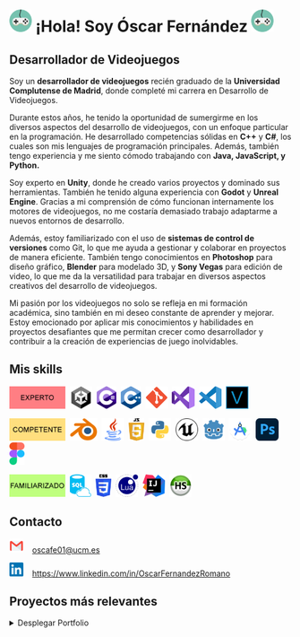 <!--
# (https://raw.githubusercontent.com/mouredev/mouredev/master/mouredev_emote.png)
-->
# <img src="https://github.com/OskarFreestyle/OskarFreestyle/blob/main/Images/VideogameControllerIcon.png" width="40" height="40" /> ¡Hola! Soy Óscar Fernández <img src="https://github.com/OskarFreestyle/OskarFreestyle/blob/main/Images/VideogameControllerIcon.png" width="40" height="40" />
## Desarrollador de Videojuegos

Soy un **desarrollador de videojuegos** recién graduado de la **Universidad Complutense de Madrid**, donde completé mi carrera en Desarrollo de Videojuegos.

Durante estos años, he tenido la oportunidad de sumergirme en los diversos aspectos del desarrollo de videojuegos, con un enfoque particular en la programación. He desarrollado competencias sólidas en **C++** y **C#**, los cuales son mis lenguajes de programación principales. Además, también tengo experiencia y me siento cómodo trabajando con **Java, JavaScript, y Python.**

Soy experto en **Unity**, donde he creado varios proyectos y dominado sus herramientas. También he tenido alguna experiencia con **Godot** y **Unreal Engine**. Gracias a mi comprensión de cómo funcionan internamente los motores de videojuegos, no me costaría demasiado trabajo adaptarme a nuevos entornos de desarrollo.

Además, estoy familiarizado con el uso de **sistemas de control de versiones** como Git, lo que me ayuda a gestionar y colaborar en proyectos de manera eficiente. También tengo conocimientos en **Photoshop** para diseño gráfico, **Blender** para modelado 3D, y **Sony Vegas** para edición de video, lo que me da la versatilidad para trabajar en diversos aspectos creativos del desarrollo de videojuegos.

Mi pasión por los videojuegos no solo se refleja en mi formación académica, sino también en mi deseo constante de aprender y mejorar. Estoy emocionado por aplicar mis conocimientos y habilidades en proyectos desafiantes que me permitan crecer como desarrollador y contribuir a la creación de experiencias de juego inolvidables.

## Mis skills
<img src="https://github.com/OskarFreestyle/OskarFreestyle/blob/main/Images/TierLevels1.png" width="100" height="40" />&nbsp;&nbsp;<img src="https://github.com/OskarFreestyle/OskarFreestyle/blob/main/Images/UnityIcon.png" height="40" style="height: 40px; width: auto;" />&nbsp;&nbsp;<img src="https://github.com/OskarFreestyle/OskarFreestyle/blob/main/Images/C%23Icon.png" height="40" style="height: 40px; width: auto;" />&nbsp;&nbsp;<img src="https://github.com/OskarFreestyle/OskarFreestyle/blob/main/Images/C%2B%2BIcon.png" height="40" style="height: 40px; width: auto;" />&nbsp;&nbsp;<img src="https://github.com/OskarFreestyle/OskarFreestyle/blob/main/Images/GitIcon.png" height="40" style="height: 40px; width: auto;" />&nbsp;&nbsp;<img src="https://github.com/OskarFreestyle/OskarFreestyle/blob/main/Images/VisualStudioIcon.png" height="40" style="height: 40px; width: auto;" />&nbsp;&nbsp;<img src="https://github.com/OskarFreestyle/OskarFreestyle/blob/main/Images/VisualStudioCodeIcon.png" height="40" style="height: 40px; width: auto;" />&nbsp;&nbsp;<img src="https://github.com/OskarFreestyle/OskarFreestyle/blob/main/Images/VegasIcon.png" height="40" style="height: 40px; width: auto;" />

<img src="https://github.com/OskarFreestyle/OskarFreestyle/blob/main/Images/TierLevels2.png" width="100" height="40" />&nbsp;&nbsp;<img src="https://github.com/OskarFreestyle/OskarFreestyle/blob/main/Images/BlenderIcon.png" height="40" style="height: 40px; width: auto;" />&nbsp;&nbsp;<img src="https://github.com/OskarFreestyle/OskarFreestyle/blob/main/Images/JavaIcon.png" height="40" style="height: 40px; width: auto;" />&nbsp;&nbsp;<img src="https://github.com/OskarFreestyle/OskarFreestyle/blob/main/Images/JavaScriptIcon.png" height="40" style="height: 40px; width: auto;" />&nbsp;&nbsp;<img src="https://github.com/OskarFreestyle/OskarFreestyle/blob/main/Images/PythonIcon.png" height="40" style="height: 40px; width: auto;" />&nbsp;&nbsp;<img src="https://github.com/OskarFreestyle/OskarFreestyle/blob/main/Images/UnrealEngineIcon.png" height="40" style="height: 40px; width: auto;" />&nbsp;&nbsp;<img src="https://github.com/OskarFreestyle/OskarFreestyle/blob/main/Images/GodotIcon.png" height="40" style="height: 40px; width: auto;" />&nbsp;&nbsp;<img src="https://github.com/OskarFreestyle/OskarFreestyle/blob/main/Images/AndroidStudioIcon.png" height="40" style="height: 40px; width: auto;" />&nbsp;&nbsp;<img src="https://github.com/OskarFreestyle/OskarFreestyle/blob/main/Images/PhotoshopIcon.png" height="40" style="height: 40px; width: auto;" />&nbsp;&nbsp;<img src="https://github.com/OskarFreestyle/OskarFreestyle/blob/main/Images/FigmaIcon.png" height="40" style="height: 40px; width: auto;" />

<img src="https://github.com/OskarFreestyle/OskarFreestyle/blob/main/Images/TierLevels3.png" width="100" height="40" />&nbsp;&nbsp;<img src="https://github.com/OskarFreestyle/OskarFreestyle/blob/main/Images/SQLIcon.png" height="40" style="height: 40px; width: auto;" />&nbsp;&nbsp;<img src="https://github.com/OskarFreestyle/OskarFreestyle/blob/main/Images/CSSIcon.png" height="40" style="height: 40px; width: auto;" />&nbsp;&nbsp;<img src="https://github.com/OskarFreestyle/OskarFreestyle/blob/main/Images/LuaIcon.png" height="40" style="height: 40px; width: auto;" />&nbsp;&nbsp;<img src="https://github.com/OskarFreestyle/OskarFreestyle/blob/main/Images/IntelliJIcon.png" height="40" style="height: 40px; width: auto;" />&nbsp;&nbsp;<img src="https://github.com/OskarFreestyle/OskarFreestyle/blob/main/Images/HeidiSQLIcon.png" height="40" style="height: 40px; width: auto;" />

## Contacto
<img src="https://github.com/OskarFreestyle/OskarFreestyle/blob/main/Images/EmailIcon.png" height="25" style="height: 25px; width: auto;" /> &nbsp;&nbsp; oscafe01@ucm.es

<img src="https://github.com/OskarFreestyle/OskarFreestyle/blob/main/Images/LinkedInIcon.png" height="25" style="height: 25px; width: auto;" /> &nbsp;&nbsp; https://www.linkedin.com/in/OscarFernandezRomano

## Proyectos más relevantes

<details>
  <summary>Desplegar Portfolio</summary>
    
### Articoding
Articoding es un juego serio educativo desarrollado en Unity por alumnos del Grado de Desarrollo de Videojuegos de la Universidad Complutense de Madrid. El juego busca promover el desarrollo del pensamiento computacional (Computational Thinking) mediante la enseñanza de conceptos fundamentales de programación. El jugador debe superar niveles resolviendo los problemas que se plantean en un escenario en forma de tablero utilizando la programación visual por bloques. Enlace al [repositorio.](https://github.com/OskarFreestyle/Articoding23-24)

<div style="display: flex; justify-content: space-between;">
    <img src="https://github.com/OskarFreestyle/OskarFreestyle/blob/main/Images/Portfolio/Articoding1.png" style="width: 49%; height: auto;" />
    <img src="https://github.com/OskarFreestyle/OskarFreestyle/blob/main/Images/Portfolio/Articoding2.png" style="width: 49%; height: auto;" />
</div>

### HISPlayer
HISPlayer es la empresa que elegí para realizar mis primeras prácticas empresariales. Durante mi estancia en la empresa, tuve la oportunidad de participar en diversas actividades y proyectos de esta, lo que me permitió adquirir conocimientos y habilidades relevantes para mi futuro profesional. Enlace a la [página web.](https://hisplayer.com/)

El primer proyecto que desarrollé consistió en una demo técnica en HTML5 utilizando Unity, diseñada para mostrar un entorno 3D que integra reproductores de video utilizando la API de HISPlayer. Enlace a la [demo técnica.](https://hisplayer-demos.s3.amazonaws.com/webgl-demo/webgl-demo-hisplayermonuments/index.html)

<div style="display: flex; justify-content: space-between;">
    <img src="https://github.com/OskarFreestyle/OskarFreestyle/blob/main/Images/Portfolio/HISPlayer2.png" style="width: 49%; height: auto;" />
    <img src="https://github.com/OskarFreestyle/OskarFreestyle/blob/main/Images/Portfolio/HISPlayer1.png" style="width: 49%; height: auto;" />
</div>

El segundo proyecto fue una demo técnica en HTML5 utilizando Unity, diseñada para recrear un casino en el que el juego se desarrolla en un entorno 3D. Esta demo está vinculada a un streaming en vivo de un casino real, donde se realizan las tiradas de la ruleta en tiempo real. La demo no está disponible de manera pública.

<div style="display: flex; justify-content: space-between;">
    <img src="https://github.com/OskarFreestyle/OskarFreestyle/blob/main/Images/Portfolio/HISPlayer3.png" style="width: 49%; height: auto;" />
    <img src="https://github.com/OskarFreestyle/OskarFreestyle/blob/main/Images/Portfolio/HISPlayer4.png" style="width: 49%; height: auto;" />
</div>

El tercer proyecto fue una demo técnica similar, adaptada específicamente para dispositivos Android. La demo no está disponible de manera pública.
<div style="display: flex; justify-content: space-between;">
    <img src="https://github.com/OskarFreestyle/OskarFreestyle/blob/main/Images/Portfolio/HISPlayer5.png" style="width: 49%; height: auto;" />
    <img src="https://github.com/OskarFreestyle/OskarFreestyle/blob/main/Images/Portfolio/HISPlayer6.png" style="width: 49%; height: auto;" />
</div>

### Motor-Ola
MotorOla es un motor de videojuegos desarrollado en el marco de la asignatura Proyectos 3. Este motor ha sido implementado en C++ y utiliza un conjunto de librerías especializadas, incluyendo SDL, Ogre3D, OgreOverlay, Nvidia Physx y Fmod. MotorOla sigue el patrón arquitectónico Entity-Component-System (ECS) y permite la carga de juegos a partir de archivos LUA. Enlace al [repositorio.](https://github.com/OskarFreestyle/Motor-Ola-Recu)

### DoppleBanger
DoppleBanger es un proyecto del grado de Desarrollo de videojuegos de la Universidad Complutense de Madrid que consiste en un videojuego de acción rpg con vista isométrica de temática pirata consistente en visitar, superar y saquear equipamiento y tesoros de distintos niveles visitables por el jugador siguiendo la estructura fundamental del género establecido. En el proceso se encontrará una variedad de enemigos que deben ser derrotados por el jugador para llegar al ob jetivo. Cada nivel jugable será una isla con una dificultad progresiva de manera que cada zona dentro de la misma sea más difícil que la anterior. La dificultad de las islas también aumenta de manera progresiva. Enlace al [repositorio.](https://github.com/C-Tas/DoppleBanger)

<div style="display: flex; justify-content: space-between;">
    <img src="https://github.com/OskarFreestyle/OskarFreestyle/blob/main/Images/Portfolio/DoppleBanger1.png" style="width: 49%; height: auto;" />
    <img src="https://github.com/OskarFreestyle/OskarFreestyle/blob/main/Images/Portfolio/DoppleBanger2.png" style="width: 49%; height: auto;" />
</div>
<div style="display: flex; justify-content: space-between;">
    <img src="https://github.com/OskarFreestyle/OskarFreestyle/blob/main/Images/Portfolio/DoppleBanger3.png" style="width: 49%; height: auto;" />
    <img src="https://github.com/OskarFreestyle/OskarFreestyle/blob/main/Images/Portfolio/DoppleBanger4.png" style="width: 49%; height: auto;" />
</div>

### Goblin Slayer
Goblin Slayer es un videojuego de acción de tipo Hack ‘n’ Slash con vista de scroll lateral 2D que está basado en el anime de mismo nombre Goblin Slayer. Está ambientado en cuevas donde los goblins residen y el objetivo es acabar con todos ellos, ya que éstos causan estragos por donde pasan. Enlace al [repositorio.](https://github.com/while-true-studio/GoblinSlayer)
<div style="display: flex; justify-content: space-between;">
    <img src="https://github.com/OskarFreestyle/OskarFreestyle/blob/main/Images/Portfolio/GoblinSlayer1.png" style="width: 49%; height: auto;" />
    <img src="https://github.com/OskarFreestyle/OskarFreestyle/blob/main/Images/Portfolio/GoblinSlayer2.png" style="width: 49%; height: auto;" />
</div>

</details>
